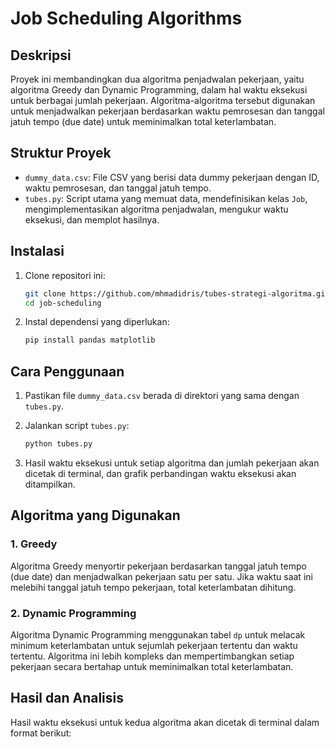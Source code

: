 # Job Scheduling Algorithms

## Deskripsi

Proyek ini membandingkan dua algoritma penjadwalan pekerjaan, yaitu algoritma Greedy dan Dynamic Programming, dalam hal waktu eksekusi untuk berbagai jumlah pekerjaan. Algoritma-algoritma tersebut digunakan untuk menjadwalkan pekerjaan berdasarkan waktu pemrosesan dan tanggal jatuh tempo (due date) untuk meminimalkan total keterlambatan.

## Struktur Proyek

- `dummy_data.csv`: File CSV yang berisi data dummy pekerjaan dengan ID, waktu pemrosesan, dan tanggal jatuh tempo.
- `tubes.py`: Script utama yang memuat data, mendefinisikan kelas `Job`, mengimplementasikan algoritma penjadwalan, mengukur waktu eksekusi, dan memplot hasilnya.

## Instalasi

1. Clone repositori ini:

   ```bash
   git clone https://github.com/mhmadidris/tubes-strategi-algoritma.git
   cd job-scheduling
   ```

2. Instal dependensi yang diperlukan:
   ```bash
   pip install pandas matplotlib
   ```

## Cara Penggunaan

1. Pastikan file `dummy_data.csv` berada di direktori yang sama dengan `tubes.py`.

2. Jalankan script `tubes.py`:

   ```bash
   python tubes.py
   ```

3. Hasil waktu eksekusi untuk setiap algoritma dan jumlah pekerjaan akan dicetak di terminal, dan grafik perbandingan waktu eksekusi akan ditampilkan.

## Algoritma yang Digunakan

### 1. Greedy

Algoritma Greedy menyortir pekerjaan berdasarkan tanggal jatuh tempo (due date) dan menjadwalkan pekerjaan satu per satu. Jika waktu saat ini melebihi tanggal jatuh tempo pekerjaan, total keterlambatan dihitung.

### 2. Dynamic Programming

Algoritma Dynamic Programming menggunakan tabel `dp` untuk melacak minimum keterlambatan untuk sejumlah pekerjaan tertentu dan waktu tertentu. Algoritma ini lebih kompleks dan mempertimbangkan setiap pekerjaan secara bertahap untuk meminimalkan total keterlambatan.

## Hasil dan Analisis

Hasil waktu eksekusi untuk kedua algoritma akan dicetak di terminal dalam format berikut:
